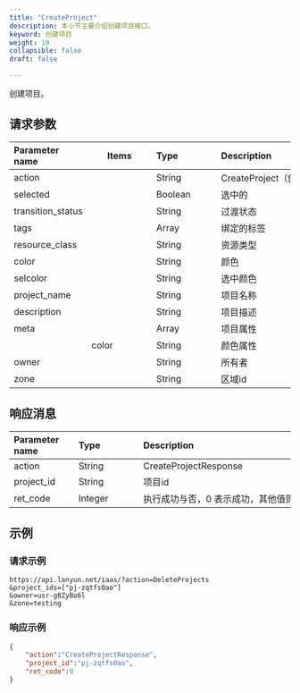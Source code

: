 ```yaml
---
title: "CreateProject"
description: 本小节主要介绍创建项目接口。 
keyword: 创建项目
weight: 10
collapsible: false
draft: false

---
```




创建项目。

## 请求参数

| <span style="display:inline-block;width:100px">Parameter name</span> | <span style="display:inline-block;width:100px">Items</span> | <span style="display:inline-block;width:100">Type</span> | <span style="display:inline-block;width:280px">Description</span> | <span style="display:inline-block;width:100px">Required</span> |
| :----------------------------------------------------------- | ----------------------------------------------------------- | :------------------------------------------------------- | :----------------------------------------------------------- | :----------------------------------------------------------- |
| action                                                       |                                                             | String                                                   | CreateProject（创建项目）                                    | true                                                         |
| selected                                                     |                                                             | Boolean                                                  | 选中的                                                       | false                                                        |
| transition_status                                            |                                                             | String                                                   | 过渡状态                                                     | false                                                        |
| tags                                                         |                                                             | Array                                                    | 绑定的标签                                                   | false                                                        |
| resource_class                                               |                                                             | String                                                   | 资源类型                                                     | false                                                        |
| color                                                        |                                                             | String                                                   | 颜色                                                         | false                                                        |
| selcolor                                                     |                                                             | String                                                   | 选中颜色                                                     | false                                                        |
| project_name                                                 |                                                             | String                                                   | 项目名称                                                     | false                                                        |
| description                                                  |                                                             | String                                                   | 项目描述                                                     | false                                                        |
| meta                                                         |                                                             | Array                                                    | 项目属性                                                     | false                                                        |
|                                                              | color                                                       | String                                                   | 颜色属性                                                     | false                                                        |
| owner                                                        |                                                             | String                                                   | 所有者                                                       | false                                                        |
| zone                                                         |                                                             | String                                                   | 区域id                                                       | false                                                        |

## 响应消息

| <span style="display:inline-block;width:100px">Parameter name</span> | <span style="display:inline-block;width:100px">Type</span> | <span style="display:inline-block;width:380px">Description</span> |
| :----------------------------------------------------------- | :--------------------------------------------------------- | :----------------------------------------------------------- |
| action                                                       | String                                                     | CreateProjectResponse                                        |
| project_id                                                   | String                                                     | 项目id                                                       |
| ret_code                                                     | Integer                                                    | 执行成功与否，0 表示成功，其他值则为错误代码                 |

## 示例 

### 请求示例

```url
https://api.lanyun.net/iaas/?action=DeleteProjects
&project_ids=["pj-zqtfs0ao"]
&owner=usr-g8ZyBo6l
&zone=testing
```

### 响应示例

```json
{
    "action":"CreateProjectResponse",
    "project_id":"pj-zqtfs0ao",
    "ret_code":0
}
```